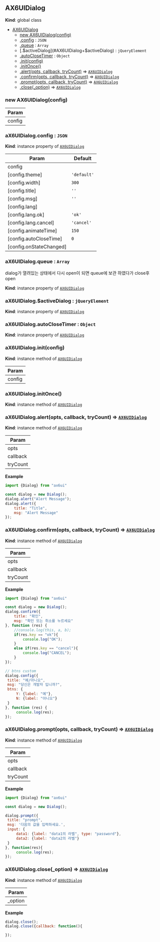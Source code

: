 <a name="AX6UIDialog"></a>

## AX6UIDialog
**Kind**: global class  

* [AX6UIDialog](#AX6UIDialog)
    * [new AX6UIDialog(config)](#new_AX6UIDialog_new)
    * [.config](#AX6UIDialog+config) : <code>JSON</code>
    * [.queue](#AX6UIDialog+queue) : <code>Array</code>
    * [.$activeDialog](#AX6UIDialog+$activeDialog) : <code>jQueryElement</code>
    * [.autoCloseTimer](#AX6UIDialog+autoCloseTimer) : <code>Object</code>
    * [.init(config)](#AX6UIDialog+init)
    * [.initOnce()](#AX6UIDialog+initOnce)
    * [.alert(opts, callback, tryCount)](#AX6UIDialog+alert) ⇒ [<code>AX6UIDialog</code>](#AX6UIDialog)
    * [.confirm(opts, callback, tryCount)](#AX6UIDialog+confirm) ⇒ [<code>AX6UIDialog</code>](#AX6UIDialog)
    * [.prompt(opts, callback, tryCount)](#AX6UIDialog+prompt) ⇒ [<code>AX6UIDialog</code>](#AX6UIDialog)
    * [.close(_option)](#AX6UIDialog+close) ⇒ [<code>AX6UIDialog</code>](#AX6UIDialog)

<a name="new_AX6UIDialog_new"></a>

### new AX6UIDialog(config)

| Param |
| --- |
| config | 

<a name="AX6UIDialog+config"></a>

### aX6UIDialog.config : <code>JSON</code>
**Kind**: instance property of [<code>AX6UIDialog</code>](#AX6UIDialog)  

| Param | Default |
| --- | --- |
| config |  | 
| [config.theme] | <code>&#x27;default&#x27;</code> | 
| [config.width] | <code>300</code> | 
| [config.title] | <code>&#x27;&#x27;</code> | 
| [config.msg] | <code>&#x27;&#x27;</code> | 
| [config.lang] |  | 
| [config.lang.ok] | <code>&#x27;ok&#x27;</code> | 
| [config.lang.cancel] | <code>&#x27;cancel&#x27;</code> | 
| [config.animateTime] | <code>150</code> | 
| [config.autoCloseTime] | <code>0</code> | 
| [config.onStateChanged] |  | 

<a name="AX6UIDialog+queue"></a>

### aX6UIDialog.queue : <code>Array</code>
dialog가 열려있는 상태에서 다시 open이 되면 queue에 보관 하였다가 close후 open

**Kind**: instance property of [<code>AX6UIDialog</code>](#AX6UIDialog)  
<a name="AX6UIDialog+$activeDialog"></a>

### aX6UIDialog.$activeDialog : <code>jQueryElement</code>
**Kind**: instance property of [<code>AX6UIDialog</code>](#AX6UIDialog)  
<a name="AX6UIDialog+autoCloseTimer"></a>

### aX6UIDialog.autoCloseTimer : <code>Object</code>
**Kind**: instance property of [<code>AX6UIDialog</code>](#AX6UIDialog)  
<a name="AX6UIDialog+init"></a>

### aX6UIDialog.init(config)
**Kind**: instance method of [<code>AX6UIDialog</code>](#AX6UIDialog)  

| Param |
| --- |
| config | 

<a name="AX6UIDialog+initOnce"></a>

### aX6UIDialog.initOnce()
**Kind**: instance method of [<code>AX6UIDialog</code>](#AX6UIDialog)  
<a name="AX6UIDialog+alert"></a>

### aX6UIDialog.alert(opts, callback, tryCount) ⇒ [<code>AX6UIDialog</code>](#AX6UIDialog)
**Kind**: instance method of [<code>AX6UIDialog</code>](#AX6UIDialog)  

| Param |
| --- |
| opts | 
| callback | 
| tryCount | 

**Example**  
```js
import {Dialog} from "ax6ui"

const dialog = new Dialog();
dialog.alert("Alert Message");
dialog.alert({
    title: "Title",
    msg: "Alert Message"
});
```
<a name="AX6UIDialog+confirm"></a>

### aX6UIDialog.confirm(opts, callback, tryCount) ⇒ [<code>AX6UIDialog</code>](#AX6UIDialog)
**Kind**: instance method of [<code>AX6UIDialog</code>](#AX6UIDialog)  

| Param |
| --- |
| opts | 
| callback | 
| tryCount | 

**Example**  
```js
import {Dialog} from "ax6ui"

const dialog = new Dialog();
dialog.confirm({
    title: "확인",
    msg: "확인 또는 취소를 누르세요"
}, function (res) {
    //console.log(this, a, b);
    if(res.key == "ok"){
        console.log("OK");
    }
    else if(res.key == "cancel"){
        console.log("CANCEL");
    }
});

// btns custom
dialog.config({
 title: "예/아니오",
 msg: "당신은 개발자 입니까?",
 btns: {
     Y: {label: "예"},
     N: {label: "아니오"}
 }
}, function (res) {
     console.log(res);
});
```
<a name="AX6UIDialog+prompt"></a>

### aX6UIDialog.prompt(opts, callback, tryCount) ⇒ [<code>AX6UIDialog</code>](#AX6UIDialog)
**Kind**: instance method of [<code>AX6UIDialog</code>](#AX6UIDialog)  

| Param |
| --- |
| opts | 
| callback | 
| tryCount | 

**Example**  
```js
import {Dialog} from "ax6ui"

const dialog = new Dialog();

dialog.prompt({
 title: "prompt",
 msg: '다음의 값을 입력하세요.',
 input: {
     data1: {label: "data1의 라벨", type: "password"},
     data2: {label: "data2의 라벨"}
 }
}, function(res){
     console.log(res);
});
```
<a name="AX6UIDialog+close"></a>

### aX6UIDialog.close(_option) ⇒ [<code>AX6UIDialog</code>](#AX6UIDialog)
**Kind**: instance method of [<code>AX6UIDialog</code>](#AX6UIDialog)  

| Param |
| --- |
| _option | 

**Example**  
```js
dialog.close();
dialog.close({callback: function(){

});
```
